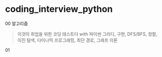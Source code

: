 # coding_interview_python

00 알고리즘
> 이것이 취업을 위한 코딩 테스트다 with 파이썬
> 그리디, 구현, DFS/BFS, 정렬, 이진 탐색, 다이나믹 프로그래밍, 최단 경로, 그래프 이론

01 
